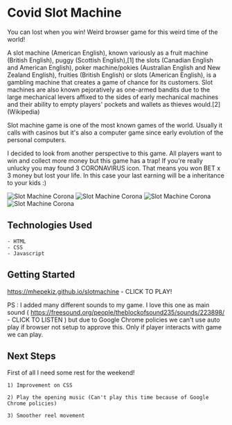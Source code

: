# Covid Slot Machine

You can lost when you win! Weird browser game for this weird time of the world!

A slot machine (American English), known variously as a fruit machine (British English), puggy (Scottish English),[1] the slots (Canadian English and American English), poker machine/pokies (Australian English and New Zealand English), fruities (British English) or slots (American English), is a gambling machine that creates a game of chance for its customers. Slot machines are also known pejoratively as one-armed bandits due to the large mechanical levers affixed to the sides of early mechanical machines and their ability to empty players' pockets and wallets as thieves would.[2] (Wikipedia)

Slot machine game is one of the most known games of the world. Usually it calls with casinos but it's also a computer game since early evolution of the personal computers.

I decided to look from another perspective to this game. All players want to win and collect more money but this game has a trap! If you're really unlucky you may found 3 CORONAVIRUS icon. That means you won BET x 3 money but lost your life. In this case your last earning will be a inheritance to your kids :)


<img src="https://i.imgur.com/PgsXleF.png" alt="Slot Machine Corona" />

<img src="https://i.imgur.com/chOeIeL.png" alt="Slot Machine Corona" />

<img src="https://i.imgur.com/AFzqkgK.png" alt="Slot Machine Corona" />

<img src="https://i.imgur.com/EuZYHQ6.png" alt="Slot Machine Corona" />


## Technologies Used

	- HTML
	- CSS
	- Javascript

## Getting Started


https://mhepekiz.github.io/slotmachine - CLICK TO PLAY!

PS : I added many different sounds to my game. I love this one as main sound ( https://freesound.org/people/theblockofsound235/sounds/223898/ - CLICK TO LISTEN ) but due to Google Chrome policies we can't use auto play if browser not setup to approve this. Only if player interacts with game we can play. 

## Next Steps 

First of all I need some rest for the weekend!

```
1) Improvement on CSS

2) Play the opening music (Can't play this time because of Google Chrome policies)

3) Smoother reel movement

```

